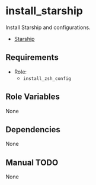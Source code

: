 # install_starship

Install Starship and configurations.

- [Starship](https://starship.rs/)

## Requirements

- Role:
  - `install_zsh_config`

## Role Variables

None

## Dependencies

None

## Manual TODO

None
